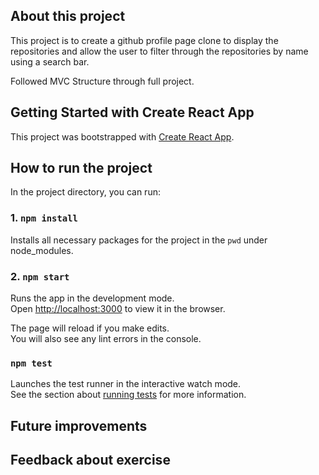 ## About this project

This project is to create a github profile page clone to display the repositories and allow the user to filter through the repositories by name using a search bar.

Followed MVC Structure through full project.

## Getting Started with Create React App

This project was bootstrapped with [Create React App](https://github.com/facebook/create-react-app).

## How to run the project

In the project directory, you can run:

### 1. `npm install`

Installs all necessary packages for the project in the `pwd` under node_modules.

### 2. `npm start`

Runs the app in the development mode.\
Open [http://localhost:3000](http://localhost:3000) to view it in the browser.

The page will reload if you make edits.\
You will also see any lint errors in the console.

### `npm test`

Launches the test runner in the interactive watch mode.\
See the section about [running tests](https://facebook.github.io/create-react-app/docs/running-tests) for more information.

## Future improvements

## Feedback about exercise
